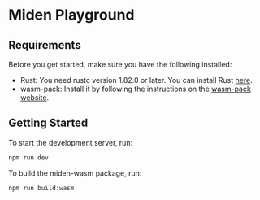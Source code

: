 # Miden Playground

## Requirements

Before you get started, make sure you have the following installed:

- Rust: You need rustc version 1.82.0 or later. You can install Rust [here](https://www.rust-lang.org/tools/install).
- wasm-pack: Install it by following the instructions on the [wasm-pack website](https://rustwasm.github.io/wasm-pack/installer/).

## Getting Started

To start the development server, run:

```bash
npm run dev
```

To build the miden-wasm package, run:

```bash
npm run build:wasm
```
